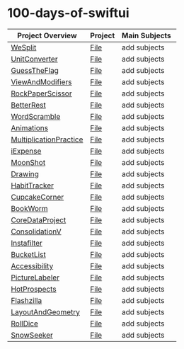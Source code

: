 # 100-days-of-swiftui

| Project Overview | Project | Main Subjects |
| ---- | ---- | -------- |
| [WeSplit](https://www.hackingwithswift.com/books/ios-swiftui/wesplit-introduction) | [File](https://github.com/canonall/100-days-of-swiftui/tree/main/WeSplit) | add subjects
| [UnitConverter](https://www.hackingwithswift.com/100/swiftui/19) | [File](https://github.com/canonall/100-days-of-swiftui/tree/main/UnitConverter) | add subjects
| [GuessTheFlag](https://www.hackingwithswift.com/books/ios-swiftui/guess-the-flag-introduction) | [File](https://github.com/canonall/100-days-of-swiftui/tree/main/GuessTheFlag) | add subjects
| [ViewAndModifiers](https://www.hackingwithswift.com/books/ios-swiftui/views-and-modifiers-introduction) | [File](https://github.com/canonall/100-days-of-swiftui/tree/main/ViewsAndModifiers) | add subjects
| [RockPaperScissor](https://www.hackingwithswift.com/guide/ios-swiftui/2/3/challenge) | [File](https://github.com/canonall/100-days-of-swiftui/tree/main/RockPaperScissor) | add subjects
| [BetterRest](https://www.hackingwithswift.com/books/ios-swiftui/betterrest-introduction) | [File](https://github.com/canonall/100-days-of-swiftui/tree/main/BetterRest) | add subjects
| [WordScramble](https://www.hackingwithswift.com/books/ios-swiftui/word-scramble-introduction) | [File](https://github.com/canonall/100-days-of-swiftui/tree/main/WordScramble) | add subjects
| [Animations](https://www.hackingwithswift.com/books/ios-swiftui/animation-introduction) | [File](https://github.com/canonall/100-days-of-swiftui/tree/main/Animations) | add subjects
| [MultiplicationPractice](https://www.hackingwithswift.com/guide/ios-swiftui/3/3/challenge) | [File](https://github.com/canonall/100-days-of-swiftui/tree/main/MultiplicationPractice) | add subjects
| [iExpense](https://www.hackingwithswift.com/books/ios-swiftui/iexpense-introduction) | [File](https://github.com/canonall/100-days-of-swiftui/tree/main/iExpenseReal) | add subjects
| [MoonShot](https://www.hackingwithswift.com/books/ios-swiftui/moonshot-introduction) | [File](https://github.com/canonall/100-days-of-swiftui/tree/main/MoonShot) | add subjects
| [Drawing](https://www.hackingwithswift.com/books/ios-swiftui/drawing-introduction) | [File](https://github.com/canonall/100-days-of-swiftui/tree/main/Drawing) | add subjects
| [HabitTracker](https://www.hackingwithswift.com/guide/ios-swiftui/4/3/challenge) | [File](https://github.com/canonall/100-days-of-swiftui/tree/main/HabitTracker) | add subjects
| [CupcakeCorner](https://www.hackingwithswift.com/books/ios-swiftui/cupcake-corner-introduction) | [File](https://github.com/canonall/100-days-of-swiftui/tree/main/CupcakeCornerReal) | add subjects
| [BookWorm](https://www.hackingwithswift.com/books/ios-swiftui/bookworm-introduction) | [File](https://github.com/canonall/100-days-of-swiftui/tree/main/Bookworm) | add subjects
| [CoreDataProject](https://www.hackingwithswift.com/books/ios-swiftui/core-data-introduction) | [File](https://github.com/canonall/100-days-of-swiftui/tree/main/CoreDataProject) | add subjects
| [ConsolidationV](https://www.hackingwithswift.com/guide/ios-swiftui/5/3/challenge) | [File](https://github.com/canonall/100-days-of-swiftui/tree/main/ConsolidationV) | add subjects
| [Instafilter](https://www.hackingwithswift.com/books/ios-swiftui/instafilter-introduction) | [File](https://github.com/canonall/100-days-of-swiftui/tree/main/InstafilterReal) | add subjects
| [BucketList](https://www.hackingwithswift.com/books/ios-swiftui/bucket-list-introduction) | [File](https://github.com/canonall/100-days-of-swiftui/tree/main/BucketList) | add subjects
| [Accessibility](https://www.hackingwithswift.com/books/ios-swiftui/accessibility-introduction) | [File](https://github.com/canonall/100-days-of-swiftui/tree/main/AccessibilityIntroduction) | add subjects
| [PictureLabeler](https://www.hackingwithswift.com/guide/ios-swiftui/6/3/challenge) | [File](https://github.com/canonall/100-days-of-swiftui/tree/main/PictureLabeler) | add subjects
| [HotProspects](https://www.hackingwithswift.com/books/ios-swiftui/hot-prospects-introduction) | [File](https://github.com/canonall/100-days-of-swiftui/tree/main/HotProspects) | add subjects
| [Flashzilla](https://www.hackingwithswift.com/books/ios-swiftui/flashzilla-introduction) | [File](https://github.com/canonall/100-days-of-swiftui/tree/main/Flashzilla) | add subjects
| [LayoutAndGeometry](https://www.hackingwithswift.com/books/ios-swiftui/layout-and-geometry-introduction) | [File](https://github.com/canonall/100-days-of-swiftui/tree/main/LayoutAndGeometry) | add subjects
| [RollDice](https://www.hackingwithswift.com/guide/ios-swiftui/7/3/challenge) | [File](https://github.com/canonall/100-days-of-swiftui/tree/main/RollDice) | add subjects
| [SnowSeeker](https://www.hackingwithswift.com/books/ios-swiftui/snowseeker-introduction) | [File](https://github.com/canonall/100-days-of-swiftui/tree/main/SnowSeeker) | add subjects

